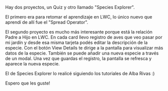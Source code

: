 Hay dos proyectos, un Quiz y otro llamado "Species Explorer".

El primero era para retomar el aprendizaje en LWC, lo único nuevo que aprendí de allí fue el "Spread Operator".

El segundo proyecto es mucho más interesante porque está la relación Padre a Hijo en LWC. En cada card llevo registro de aves que veo pasar por mi jardín y desde esa misma tarjeta podés editar la descripción de la especie. 
Con el botón View Details te dirige a la pantalla para visualizar más datos de la especie.
También se puede añadir una nueva especie a través de un modal. Una vez que guardas el registro, la pantalla se refresca y aparece la nueva especie.

El de Species Explorer lo realicé siguiendo los tutoriales de Alba Rivas :) 

Espero que les guste!
